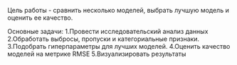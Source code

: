 Цель работы - сравнить несколько моделей, выбрать лучшую модель и оценить ее качество. 

Основные задачи:
1.Провести исследовательский анализ данных 
2.Обработать выбросы, пропуски и категориальные признаки.
3.Подобрать гиперпараметры для лучших моделей.
4.Оценить качество моделей на метрике RMSE
5.Визуализировать результаты 
